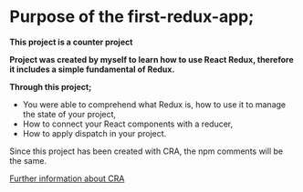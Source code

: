 # Purpose of the first-redux-app;

**This project is a counter project**

**Project was created by myself to learn how to use React Redux, therefore it includes a simple fundamental of Redux.**

**Through this project;**

- You were able to comprehend what Redux is, how to use it to manage the state of your project,
- How to connect your React components with a reducer,
- How to apply dispatch in your project.

Since this project has been created with CRA, the npm comments will be the same.

[Further information about CRA](https://create-react-app.dev/)